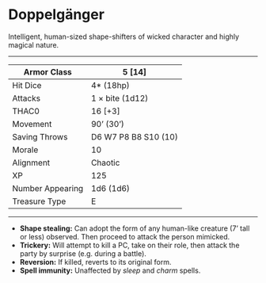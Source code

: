 # Doppelgänger

Intelligent, human-sized shape-shifters of wicked character and highly magical nature.

------

| Armor Class     | 5 [14]               |
| ---------------- | -------------------- |
| Hit Dice         | 4* (18hp)            |
| Attacks          | 1 × bite (1d12)      |
| THAC0            | 16 [+3]              |
| Movement         | 90’ (30’)            |
| Saving Throws    | D6 W7 P8 B8 S10 (10) |
| Morale           | 10                   |
| Alignment        | Chaotic              |
| XP               | 125                  |
| Number Appearing | 1d6 (1d6)            |
| Treasure Type    | E                    |

------

- **Shape stealing:** Can adopt the form of any human-like creature (7’ tall or less) observed. Then proceed to attack the person mimicked.
- **Trickery:** Will attempt to kill a PC, take on their role, then attack the party by surprise (e.g. during a battle).
- **Reversion:** If killed, reverts to its original form.
- **Spell immunity:** Unaffected by *sleep* and *charm* spells.
